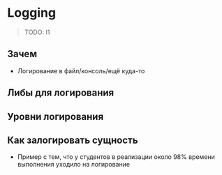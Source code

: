 # Logging

> TODO: I1

## Зачем

- Логирование в файл/консоль/ещё куда-то

## Либы для логирования

## Уровни логирования

## Как залогировать сущность

- Пример с тем, что у студентов в реализации около 98% времени выполнения уходило на логирование
